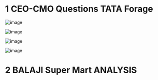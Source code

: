 # 1 CEO-CMO Questions TATA Forage 
![image](https://github.com/user-attachments/assets/d691846f-c797-4837-a4f2-0e9cda64ca29)

![image](https://github.com/user-attachments/assets/39d87bfc-3cc9-4c2d-abd2-f44ddc444b03)

![image](https://github.com/user-attachments/assets/b6297c5b-3ad9-4465-9e3c-6eb6987a136c)

![image](https://github.com/user-attachments/assets/302a6c6c-b6b6-4242-8424-41533f423539)

# 2 BALAJI Super Mart ANALYSIS
